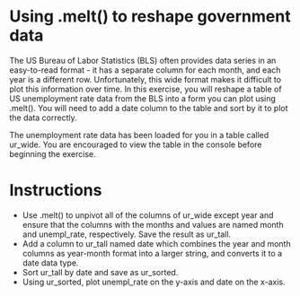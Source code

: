 # Using .melt() to reshape government data
The US Bureau of Labor Statistics (BLS) often provides data series in an easy-to-read format - it has a separate column for each month, and each year is a different row. Unfortunately, this wide format makes it difficult to plot this information over time. In this exercise, you will reshape a table of US unemployment rate data from the BLS into a form you can plot using .melt(). You will need to add a date column to the table and sort by it to plot the data correctly.

The unemployment rate data has been loaded for you in a table called ur_wide. You are encouraged to view the table in the console before beginning the exercise.

# Instructions
- Use .melt() to unpivot all of the columns of ur_wide except year and ensure that the columns with the months and values are named month and unempl_rate, respectively. Save the result as ur_tall.
- Add a column to ur_tall named date which combines the year and month columns as year-month format into a larger string, and converts it to a date data type.
- Sort ur_tall by date and save as ur_sorted.
- Using ur_sorted, plot unempl_rate on the y-axis and date on the x-axis.
